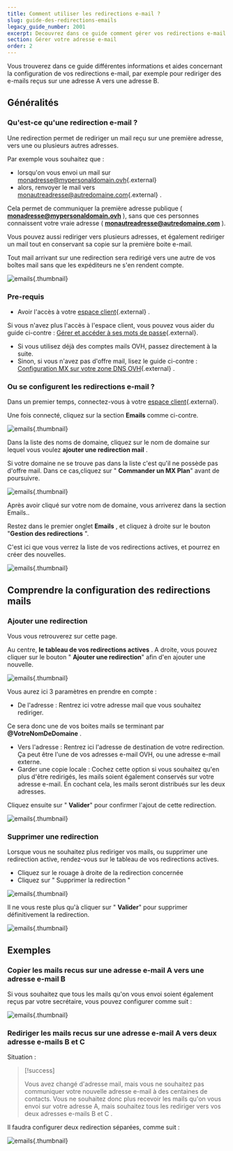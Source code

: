 ```yaml
---
title: Comment utiliser les redirections e-mail ?
slug: guide-des-redirections-emails
legacy_guide_number: 2001
excerpt: Decouvrez dans ce guide comment gérer vos redirections e-mail
section: Gérer votre adresse e-mail
order: 2
---
```


Vous trouverez dans ce guide différentes informations et aides concernant la configuration de vos redirections e-mail, par exemple pour rediriger des e-mails reçus sur une adresse A vers une adresse B.


## Généralités

### Qu'est-ce qu'une redirection e-mail ?
Une redirection permet de rediriger un mail reçu sur une première adresse, vers une ou plusieurs autres adresses.

Par exemple vous souhaitez que :

- lorsqu'on vous envoi un mail sur [monadresse@mypersonaldomain.ovh](mailto:monadresse@mypersonaldomain.ovh){.external}
- alors, renvoyer le mail vers [monautreadresse@autredomaine.com](mailto:monautreadresse@autredomaine.com){.external} .

Cela permet de communiquer la première adresse publique ( **monadresse@mypersonaldomain.ovh** ), sans que ces personnes connaissent votre vraie adresse ( **monautreadresse@autredomaine.com** ).

Vous pouvez aussi rediriger vers plusieurs adresses, et également rediriger un mail tout en conservant sa copie sur la première boite e-mail.

Tout mail arrivant sur une redirection sera redirigé vers une autre de vos boîtes mail sans que les expéditeurs ne s'en rendent compte.


![emails](images/img_3339.jpg){.thumbnail}


### Pre-requis
- Avoir l'accès à votre [espace
client](https://www.ovh.com/manager/web/login/){.external} .

Si vous n'avez plus l'accès à l'espace client, vous pouvez vous aider du guide ci-contre : [Gérer et accéder à ses mots de passe](https://docs.ovh.com/fr/hosting/gerer-et-acceder-a-ses-mots-de-passe/){.external}.

- Si vous utilisez déjà des comptes mails OVH, passez directement à la suite.
- Sinon, si vous n'avez pas d'offre mail, lisez le guide ci-contre : [Configuration MX sur votre zone DNS OVH](https://docs.ovh.com/fr/emails/mail-mutualise-guide-de-configuration-mx-avec-zone-dns-ovh/){.external} .


### Ou se configurent les redirections e-mail ?
Dans un premier temps, connectez-vous à votre [espace client](https://www.ovh.com/manager/web/login/){.external}.

Une fois connecté, cliquez sur la section  **Emails**  comme ci-contre.


![emails](images/img_3334.jpg){.thumbnail}

Dans la liste des noms de domaine, cliquez sur le nom de domaine sur lequel vous voulez  **ajouter une redirection mail** .

Si votre domaine ne se trouve pas dans la liste c'est qu'il ne possède pas d'offre mail. Dans ce cas,cliquez sur " **Commander un MX Plan**" avant de poursuivre.


![emails](images/img_3332.jpg){.thumbnail}

Après avoir cliqué sur votre nom de domaine, vous arriverez dans la section Emails..

Restez dans le premier onglet  **Emails** , et cliquez à droite sur le bouton "**Gestion des redirections** ".

C'est ici que vous verrez la liste de vos redirections actives, et pourrez en créer des nouvelles.


![emails](images/img_3333.jpg){.thumbnail}


## Comprendre la configuration des redirections mails

### Ajouter une redirection
Vous vous retrouverez sur cette page.

Au centre,  **le tableau de vos redirections actives** . A droite, vous pouvez cliquer sur le bouton " **Ajouter une redirection**" afin d'en ajouter une nouvelle.


![emails](images/img_3336.jpg){.thumbnail}

Vous aurez ici 3 paramètres en prendre en compte :

- De l'adresse : Rentrez ici votre adresse mail que vous souhaitez rediriger.

Ce sera donc une de vos boites mails se terminant par  **@VotreNomDeDomaine** .

- Vers l'adresse : Rentrez ici l'adresse de destination de votre redirection. Ça peut être l'une de vos adresses e-mail OVH, ou une adresse e-mail externe.
- Garder une copie locale : Cochez cette option si vous souhaitez qu'en plus d'être redirigés, les mails soient également conservés sur votre adresse e-mail. En cochant cela, les mails seront distribués sur les deux adresses.

Cliquez ensuite sur " **Valider**" pour confirmer l'ajout de cette redirection.


![emails](images/img_3335.jpg){.thumbnail}


### Supprimer une redirection
Lorsque vous ne souhaitez plus rediriger vos mails, ou supprimer une redirection active, rendez-vous sur le tableau de vos redirections actives.

- Cliquez sur le rouage à droite de la redirection concernée
- Cliquez sur " Supprimer la redirection "


![emails](images/img_3337.jpg){.thumbnail}

Il ne vous reste plus qu'à cliquer sur " **Valider**" pour supprimer définitivement la redirection.


![emails](images/img_3338.jpg){.thumbnail}


## Exemples

### Copier les mails recus sur une adresse e-mail A vers une adresse e-mail B
Si vous souhaitez que tous les mails qu'on vous envoi soient également reçus par votre secrétaire, vous pouvez configurer comme suit :


![emails](images/img_3340.jpg){.thumbnail}


### Rediriger les mails recus sur une adresse e-mail A vers deux adresse e-mails B et C
Situation :



> [!success]
>
> Vous avez changé d'adresse mail, mais vous ne souhaitez pas communiquer votre nouvelle adresse e-mail à des centaines de contacts.
> Vous ne souhaitez donc plus recevoir les mails qu'on vous envoi sur votre adresse A, mais souhaitez tous les rediriger vers vos deux adresses e-mails  B et C .
> 

Il faudra configurer deux redirection séparées, comme suit :


![emails](images/img_3341.jpg){.thumbnail}